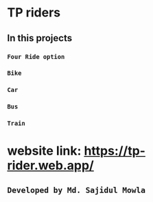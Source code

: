 # TP riders

## In this projects

### `Four Ride option`

### `Bike`
### `Car`
### `Bus`
### `Train`

# website link: https://tp-rider.web.app/

## `Developed by Md. Sajidul Mowla`